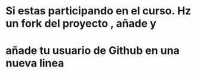 # Si estas participando en el curso. Hz un fork del proyecto , añade y 
# añade tu usuario de Github en una nueva linea
